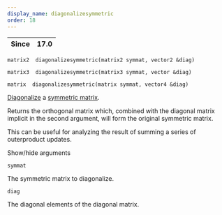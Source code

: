 ```yaml
---
display_name: diagonalizesymmetric
order: 18
---
```

| Since | 17.0 |
| --- | --- |

`matrix2  diagonalizesymmetric(matrix2 symmat, vector2 &diag)`

`matrix3  diagonalizesymmetric(matrix3 symmat, vector &diag)`

`matrix  diagonalizesymmetric(matrix symmat, vector4 &diag)`

[Diagonalize](http://en.wikipedia.org/wiki/Diagonalizable_matrix) a [symmetric matrix](http://en.wikipedia.org/wiki/Symmetric_matrix).

Returns the orthogonal matrix which, combined with the diagonal matrix
implicit in the second argument, will form the original symmetric matrix.

This can be useful for analyzing the result of summing a series of
outerproduct updates.

Show/hide arguments

`symmat`

The symmetric matrix to diagonalize.

`diag`

The diagonal elements of the diagonal matrix.

